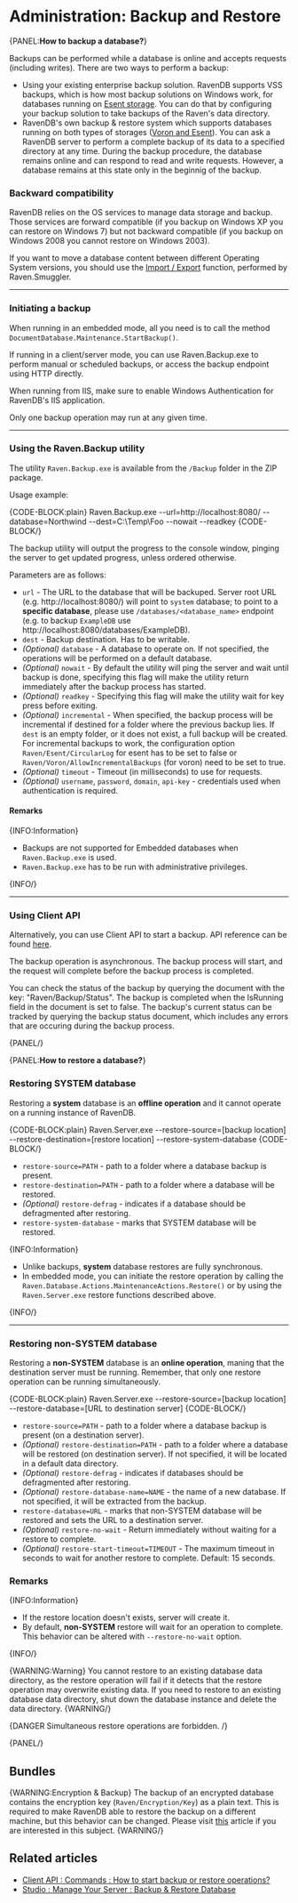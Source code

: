 # Administration: Backup and Restore

{PANEL:**How to backup a database?**}

Backups can be performed while a database is online and accepts requests (including writes). There are two ways to perform a backup:

* Using your existing enterprise backup solution. RavenDB supports VSS backups, which is how most backup solutions on Windows work, for databases running on [Esent storage](../configuration/storage-engines). You can do that by configuring your backup solution to take backups of the Raven's data directory. 
* RavenDB's own backup & restore system which supports databases running on both types of storages ([Voron and Esent](../configuration/storage-engines)). You can ask a RavenDB server to perform a complete backup of its data to a specified directory at any time. During the backup procedure, the database remains online and can respond to read and write requests. However, a database remains at this state only in the beginnig of the backup.

### Backward compatibility

RavenDB relies on the OS services to manage data storage and backup. Those services are forward compatible (if you backup on Windows XP you can restore on Windows 7) but not  backward compatible (if you backup on Windows 2008 you cannot restore on Windows 2003).

If you want to move a database content between different Operating System versions, you should use the [Import / Export](../../server/administration/exporting-and-importing-data) function, performed by Raven.Smuggler.

<hr />

### Initiating a backup

When running in an embedded mode, all you need is to call the method `DocumentDatabase.Maintenance.StartBackup()`.

If running in a client/server mode, you can use Raven.Backup.exe to perform manual or scheduled backups, or access the backup endpoint using HTTP directly.

When running from IIS, make sure to enable Windows Authentication for RavenDB's IIS application.

Only one backup operation may run at any given time.

<hr />

### Using the Raven.Backup utility

The utility `Raven.Backup.exe` is available from the `/Backup` folder in the ZIP package.

Usage example:

{CODE-BLOCK:plain}
    Raven.Backup.exe --url=http://localhost:8080/ --database=Northwind --dest=C:\Temp\Foo --nowait --readkey
{CODE-BLOCK/}

The backup utility will output the progress to the console window, pinging the server to get updated progress, unless ordered otherwise.

Parameters are as follows:

* `url` - The URL to the database that will be backuped. Server root URL (e.g. http://localhost:8080/) will point to `system` database; to point to a **specific database**, please use `/databases/<database_name>` endpoint (e.g. to backup `ExampleDB` use http://localhost:8080/databases/ExampleDB).     
* `dest` - Backup destination. Has to be writable.
* _(Optional)_ `database` - A database to operate on. If not specified, the operations will be performed on a default database.
* _(Optional)_ `nowait` - By default the utility will ping the server and wait until backup is done, specifying this flag will make the utility return immediately after the backup process has started.
* _(Optional)_ `readkey` - Specifying this flag will make the utility wait for key press before exiting.
* _(Optional)_ `incremental` - When specified, the backup process will be incremental if destined for a folder where the previous backup lies. If `dest` is an empty folder, or it does not exist, a full backup will be created. For incremental backups to work, the configuration option `Raven/Esent/CircularLog` for esent has to be set to false or `Raven/Voron/AllowIncrementalBackups` (for voron) need to be set to true.
* _(Optional)_ `timeout` - Timeout (in milliseconds) to use for requests.
* _(Optional)_ `username`, `password`, `domain`, `api-key` - credentials used when authentication is required.

#### Remarks

{INFO:Information}

- Backups are not supported for Embedded databases when `Raven.Backup.exe` is used.
- `Raven.Backup.exe` has to be run with administrative privileges.

{INFO/}

<hr />

### Using Client API

Alternatively, you can use Client API to start a backup. API reference can be found [here](../../client-api/commands/how-to/start-backup-restore-operations).

The backup operation is asynchronous. The backup process will start, and the request will complete before the backup process is completed.

You can check the status of the backup by querying the document with the key: "Raven/Backup/Status". The backup is completed when the IsRunning field in the document is set to false. The backup's current status can be tracked by querying the backup status document, which includes any errors that are occuring during the backup process.

{PANEL/}

{PANEL:**How to restore a database?**}

### Restoring SYSTEM database

Restoring a **system** database is an **offline operation** and it cannot operate on a running instance of RavenDB.

{CODE-BLOCK:plain}
    Raven.Server.exe --restore-source=[backup location] --restore-destination=[restore location] --restore-system-database
{CODE-BLOCK/}

- `restore-source=PATH` - path to a folder where a database backup is present.
- `restore-destination=PATH` - path to a folder where a database will be restored.
- _(Optional)_ `restore-defrag` - indicates if a database should be defragmented after restoring.
- `restore-system-database` - marks that SYSTEM database will be restored.
 
{INFO:Information}

- Unlike backups, **system** database restores are fully synchronous.
- In embedded mode, you can initiate the restore operation by calling  the `Raven.Database.Actions.MaintenanceActions.Restore()` or by using the `Raven.Server.exe` restore functions described above.

{INFO/}

<hr />

### Restoring non-SYSTEM database

Restoring a **non-SYSTEM** database is an **online operation**, maning that the destination server must be running. Remember, that only one restore operation can be running simultaneously.

{CODE-BLOCK:plain}
    Raven.Server.exe --restore-source=[backup location] --restore-database=[URL to destination server]
{CODE-BLOCK/}

- `restore-source=PATH` - path to a folder where a database backup is present (on a destination server).
- _(Optional)_ `restore-destination=PATH` - path to a folder where a database will be restored (on destination server). If not specified, it will be located in a default data directory.
- _(Optional)_ `restore-defrag` - indicates if databases should be defragmented after restoring.
- _(Optional)_ `restore-database-name=NAME` - the name of a new database. If not specified, it will be extracted from the backup.
- `restore-database=URL` - marks that non-SYSTEM database will be restored and sets the URL to a destination server.
- _(Optional)_ `restore-no-wait` - Return immediately without waiting for a restore to complete.
- _(Optional)_ `restore-start-timeout=TIMEOUT` - The maximum timeout in seconds to wait for another restore to complete. Default: 15 seconds.

### Remarks

{INFO:Information}

- If the restore location doesn't exists, server will create it.
- By default, **non-SYSTEM** restore will wait for an operation to complete. This behavior can be altered with `--restore-no-wait` option.

{INFO/}

{WARNING:Warning}
You cannot restore to an existing database data directory, as the restore operation will fail if it detects that the restore operation may overwrite existing data. If you need to restore to an existing database data directory, shut down the database instance and delete the data directory.
{WARNING/}

{DANGER Simultaneous restore operations are forbidden. /}

{PANEL/}

## Bundles

{WARNING:Encryption & Backup} 
The backup of an encrypted database contains the encryption key (`Raven/Encryption/Key`) as a plain text. This is required to make RavenDB able to restore the backup on a different machine, but this behavior can be changed. Please visit [this](../../server/bundles/encryption#encryption--backups) article if you are interested in this subject.
{WARNING/}

## Related articles

- [Client API : Commands : How to start backup or restore operations?](../../client-api/commands/how-to/start-backup-restore-operations)
- [Studio : Manage Your Server : Backup & Restore Database](../../studio/management/backup-restore)
